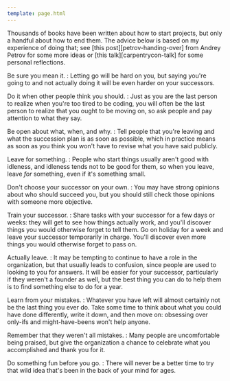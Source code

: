 ```yaml
---
template: page.html
---
```


Thousands of books have been written about how to start projects, but only a
handful about how to end them.  The advice below is based on my experience of
doing that; see [this post][petrov-handing-over] from <span i="Petrov,
Andrey">Andrey Petrov</span> for some more ideas or [this
talk][carpentrycon-talk] for some personal reflections.

Be sure you mean it.
:   Letting go will be hard on you, but saying you're going to and not actually
    doing it will be even harder on your successors.

Do it when other people think you should.
:   Just as you are the last person to realize when you're too tired to be coding,
    you will often be the last person to realize that you ought to be moving on, so
    ask people and pay attention to what they say.

Be open about what, when, and why.
:   Tell people that you're leaving and what the succession plan is as soon as
    possible, which in practice means as soon as you think you won't have to revise
    what you have said publicly.

Leave for something.
:   People who start things usually aren't good with idleness, and idleness tends
    not to be good for them, so when you leave, leave *for* something, even if it's
    something small.

Don't choose your successor on your own.
:   You may have strong opinions about who should succeed you, but you should still
    check those opinions with someone more objective.

Train your successor.
:   Share tasks with your successor for a few days or weeks: they will get to see
    how things actually work, and you'll discover things you would otherwise forget
    to tell them.  Go on holiday for a week and leave your successor temporarily in
    charge.  You'll discover even more things you would otherwise forget to pass on.

Actually leave.
:   It may be tempting to continue to have a role in the organization, but that
    usually leads to confusion, since people are used to looking to you for answers.
    It will be easier for your successor, particularly if they weren't a founder as
    well, but the best thing you can do to help them is to find something else to do
    for a year.

Learn from your mistakes.
:   Whatever you have left will almost certainly not be the last thing you ever do.
    Take some time to think about what you could have done differently, write it
    down, and then move on: obsessing over only-ifs and might-have-beens won't help
    anyone.

Remember that they weren't all mistakes.
:   Many people are uncomfortable being praised, but give the organization a chance
    to celebrate what you accomplished and thank you for it.

Do something fun before you go.
:   There will never be a better time to try that wild idea that's been in the back
    of your mind for ages.
